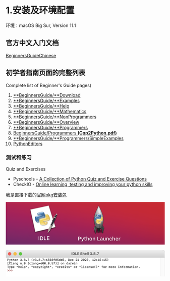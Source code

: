 # 1.安装及环境配置

环境：macOS Big Sur, Version 11.1

## 官方中文入门文档

[BeginnersGuideChinese](https://wiki.python.org/moin/BeginnersGuideChinese)

## 初学者指南页面的完整列表

Complete list of Beginner's Guide pages\)

1. [**BeginnersGuide/**Download](https://wiki.python.org/moin/BeginnersGuide/Download)
2. [**BeginnersGuide/**Examples](https://wiki.python.org/moin/BeginnersGuide/Examples)
3. [**BeginnersGuide/**Help](https://wiki.python.org/moin/BeginnersGuide/Help)
4. [**BeginnersGuide/**Mathematics](https://wiki.python.org/moin/BeginnersGuide/Mathematics)
5. [**BeginnersGuide/**NonProgrammers](https://wiki.python.org/moin/BeginnersGuide/NonProgrammers)
6. [**BeginnersGuide/**Overview](https://wiki.python.org/moin/BeginnersGuide/Overview)
7. [**BeginnersGuide/**Programmers](https://wiki.python.org/moin/BeginnersGuide/Programmers)
8. [BeginnersGuide/Programmers **\(Cpp2Python.pdf\)**](https://wiki.python.org/moin/BeginnersGuide/Programmers?action=AttachFile&do=view&target=Cpp2Python.pdf)
9. [**BeginnersGuide/**Programmers/SimpleExamples](https://wiki.python.org/moin/BeginnersGuide/Programmers/SimpleExamples)
10. [PythonEditors](https://wiki.python.org/moin/PythonEditors)

### **测试和练习**

Quiz and Exercises

* Pyschools - [A Collection of Python Quiz and Exercise Questions](http://www.pyschools.com/)
* CheckIO - [Online learning, testing and improving your python skills](http://www.checkio.org/)

我是直接下载的[官网pkg安装包](https://www.python.org/ftp/python/3.8.7/python-3.8.7-macosx10.9.pkg)

![&#x5B89;&#x88C5;&#x540E;&#x6709;2&#x4E2A;APP](../.gitbook/assets/image%20%283%29.png)

![&#x8FD0;&#x884C;IDLE&#x53EF;&#x4EE5;&#x67E5;&#x770B;Python&#x7248;&#x672C;](../.gitbook/assets/image%20%284%29.png)



